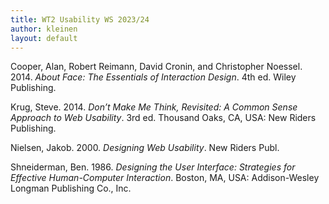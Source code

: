 ```yaml
---
title: WT2 Usability WS 2023/24
author: kleinen
layout: default
---
```


<div id="refs" class="references">
<div id="ref-Cooper:2014:FEI:2688796">
<p>Cooper, Alan, Robert Reimann, David Cronin, and Christopher Noessel. 2014. <em>About Face: The Essentials of Interaction Design</em>. 4th ed. Wiley Publishing.</p>
</div>
<div id="ref-Krug:2014">
<p>Krug, Steve. 2014. <em>Don’t Make Me Think, Revisited: A Common Sense Approach to Web Usability</em>. 3rd ed. Thousand Oaks, CA, USA: New Riders Publishing.</p>
</div>
<div id="ref-DBLP:books/lib/Nielsen00">
<p>Nielsen, Jakob. 2000. <em>Designing Web Usability</em>. New Riders Publ.</p>
</div>
<div id="ref-Shneiderman:1986:DUI:6682">
<p>Shneiderman, Ben. 1986. <em>Designing the User Interface: Strategies for Effective Human-Computer Interaction</em>. Boston, MA, USA: Addison-Wesley Longman Publishing Co., Inc.</p>
</div>
</div>
